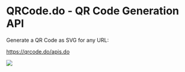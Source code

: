 # QRCode.do - QR Code Generation API

Generate a QR Code as SVG for any URL:

https://qrcode.do/apis.do

![](https://qrcode.do/apis.do)
